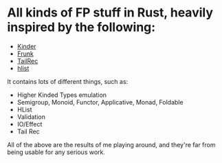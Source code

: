 # All kinds of FP stuff in Rust, heavily inspired by the following:
  - [Kinder](https://github.com/KitFreddura/Kinder)
  - [Frunk](https://github.com/lloydmeta/frunk)
  - [TailRec](https://github.com/freebroccolo/tailrec.rs)
  - [hlist](https://github.com/Sgeo/hlist)

  It contains lots of different things, such as:
  - Higher Kinded Types emulation
  - Semigroup, Monoid, Functor, Applicative, Monad, Foldable
  - HList
  - Validation
  - IO/Effect
  - Tail Rec

  All of the above are the results of me playing around, and they're far from being usable for any serious work.



